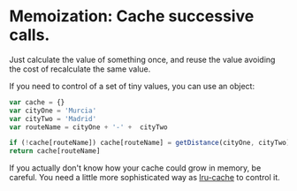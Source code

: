 # Memoization: Cache successive calls.

Just calculate the value of something once, and reuse the value avoiding the cost of recalculate the same value.

If you need to control of a set of tiny values, you can use an object:

```js
var cache = {}
var cityOne = 'Murcia'
var cityTwo = 'Madrid'
var routeName = cityOne + '-' +  cityTwo

if (!cache[routeName]) cache[routeName] = getDistance(cityOne, cityTwo)
return cache[routeName]
```

If you actually don't know how your cache could grow in memory, be careful. You need a little more sophisticated way as [lru-cache](https://www.npmjs.com/package/lru-cache) to control it.
